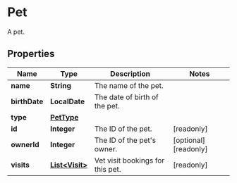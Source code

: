 

# Pet

A pet.

## Properties

| Name | Type | Description | Notes |
|------------ | ------------- | ------------- | -------------|
|**name** | **String** | The name of the pet. |  |
|**birthDate** | **LocalDate** | The date of birth of the pet. |  |
|**type** | [**PetType**](PetType.md) |  |  |
|**id** | **Integer** | The ID of the pet. |  [readonly] |
|**ownerId** | **Integer** | The ID of the pet&#39;s owner. |  [optional] [readonly] |
|**visits** | [**List&lt;Visit&gt;**](Visit.md) | Vet visit bookings for this pet. |  [readonly] |



